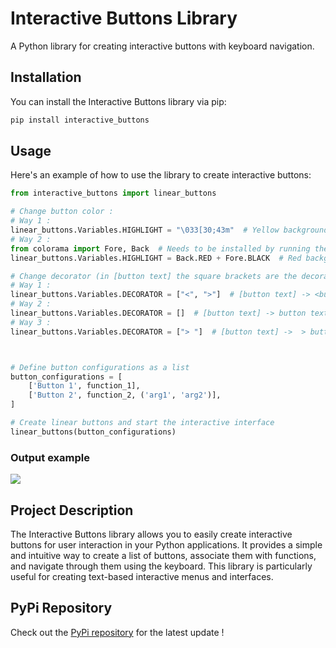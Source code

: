 # Interactive Buttons Library

A Python library for creating interactive buttons with keyboard navigation.

## Installation

You can install the Interactive Buttons library via pip:

```bash
pip install interactive_buttons
```


## Usage

Here's an example of how to use the library to create interactive buttons:

```python
from interactive_buttons import linear_buttons

# Change button color :
# Way 1 :
linear_buttons.Variables.HIGHLIGHT = "\033[30;43m"  # Yellow background
# Way 2 :
from colorama import Fore, Back  # Needs to be installed by running the command `pip install colorama`
linear_buttons.Variables.HIGHLIGHT = Back.RED + Fore.BLACK  # Red background and Black text

# Change decorator (in [button text] the square brackets are the decorators) :
# Way 1 :
linear_buttons.Variables.DECORATOR = ["<", ">"]  # [button text] -> <button text>
# Way 2 :
linear_buttons.Variables.DECORATOR = []  # [button text] -> button text
# Way 3 :
linear_buttons.Variables.DECORATOR = ["> "]  # [button text] ->  > button text



# Define button configurations as a list
button_configurations = [
    ['Button 1', function_1],
    ['Button 2', function_2, ('arg1', 'arg2')],
]

# Create linear buttons and start the interactive interface
linear_buttons(button_configurations)
```
### Output example
![](https://cdn.discordapp.com/attachments/946745366395621379/1160349182255710248/image.png?ex=65345663&is=6521e163&hm=bd800369153eabe30b340cfee3ede6a4002dcb630218a8ffe1245e7f40201e16&)


## Project Description

The Interactive Buttons library allows you to easily create interactive buttons for user interaction in your Python applications. It provides a simple and intuitive way to create a list of buttons, associate them with functions, and navigate through them using the keyboard. This library is particularly useful for creating text-based interactive menus and interfaces.

## PyPi Repository

Check out the [PyPi repository](https://pypi.org/project/interactive-buttons/) for the latest update !
